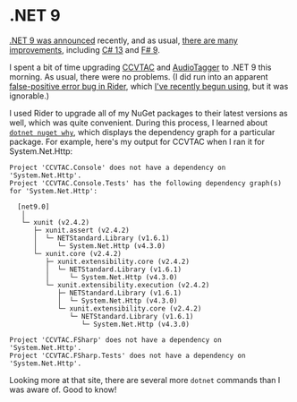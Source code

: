 # .NET 9

[.NET 9 was announced](https://devblogs.microsoft.com/dotnet/announcing-dotnet-9/) recently, and as usual, [there are many improvements](https://learn.microsoft.com/en-us/dotnet/core/whats-new/dotnet-9/overview#c-13), including [C# 13](https://learn.microsoft.com/en-us/dotnet/csharp/whats-new/csharp-13) and [F# 9](https://learn.microsoft.com/en-us/dotnet/fsharp/whats-new/fsharp-9).

I spent a bit of time upgrading [CCVTAC](https://github.com/codeconscious/ccvtac/pull/72) and [AudioTagger](https://github.com/codeconscious/audiotagger/pull/88) to .NET 9 this morning. As usual, there were no problems. (I did run into an apparent [false-positive error bug in Rider](https://youtrack.jetbrains.com/issue/RIDER-91794), which [I've recently begun using](https://codeconscious.github.io/2024/10/26/jetbrains-rider.html), but it was ignorable.)

I used Rider to upgrade all of my NuGet packages to their latest versions as well, which was quite convenient. During this process, I learned about [`dotnet nuget why`](https://learn.microsoft.com/en-us/dotnet/core/tools/dotnet-nuget-why), which displays the dependency graph for a particular package. For example, here's my output for CCVTAC when I ran it for System.Net.Http:

```
Project 'CCVTAC.Console' does not have a dependency on 'System.Net.Http'.
Project 'CCVTAC.Console.Tests' has the following dependency graph(s) for 'System.Net.Http':

  [net9.0]
   │  
   └─ xunit (v2.4.2)
      ├─ xunit.assert (v2.4.2)
      │  └─ NETStandard.Library (v1.6.1)
      │     └─ System.Net.Http (v4.3.0)
      └─ xunit.core (v2.4.2)
         ├─ xunit.extensibility.core (v2.4.2)
         │  └─ NETStandard.Library (v1.6.1)
         │     └─ System.Net.Http (v4.3.0)
         └─ xunit.extensibility.execution (v2.4.2)
            ├─ NETStandard.Library (v1.6.1)
            │  └─ System.Net.Http (v4.3.0)
            └─ xunit.extensibility.core (v2.4.2)
               └─ NETStandard.Library (v1.6.1)
                  └─ System.Net.Http (v4.3.0)

Project 'CCVTAC.FSharp' does not have a dependency on 'System.Net.Http'.
Project 'CCVTAC.FSharp.Tests' does not have a dependency on 'System.Net.Http'.
```

Looking more at that site, there are several more `dotnet` commands than I was aware of. Good to know!
